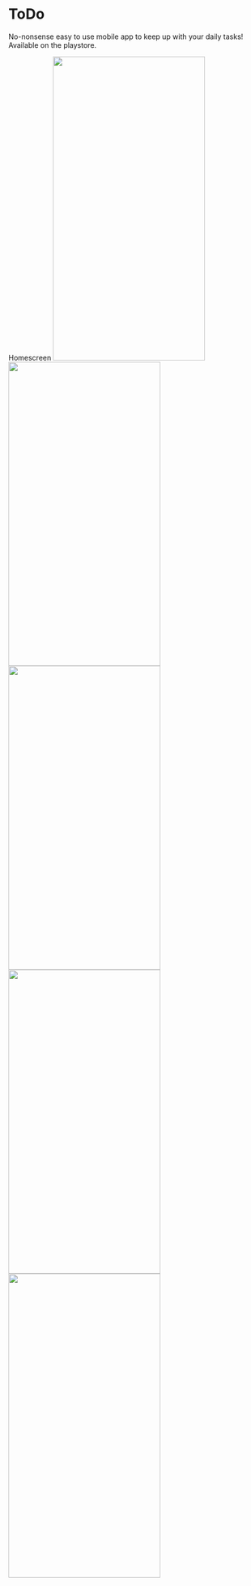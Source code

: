 # ToDo
No-nonsense easy to use mobile app to keep up with your daily tasks! Available on the playstore.

Homescreen
<img src="https://github.com/Woetroer/ToDo/assets/92635454/55900e01-15d0-498d-be62-c8f1ff1ee33e" width="300" height="600">
<img src="https://github.com/Woetroer/ToDo/assets/92635454/1c6db892-78d5-460f-a443-95530b6dc382" width="300" height="600">
<img src="https://github.com/Woetroer/ToDo/assets/92635454/4c279642-4898-49f7-86d7-49cead26dd5c" width="300" height="600">
<img src="https://github.com/Woetroer/ToDo/assets/92635454/4be78fdb-7315-4492-8f3e-c5714fd6b02d" width="300" height="600">
<img src="https://github.com/Woetroer/ToDo/assets/92635454/e47885a9-b2e1-45d0-83fa-c0fea1a179dc" width="300" height="600">

